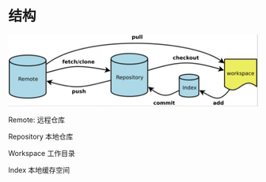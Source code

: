# 结构

![](<../../.gitbook/assets/图片1 (1).png>)

Remote: 远程仓库

Repository 本地仓库

Workspace 工作目录

Index 本地缓存空间
